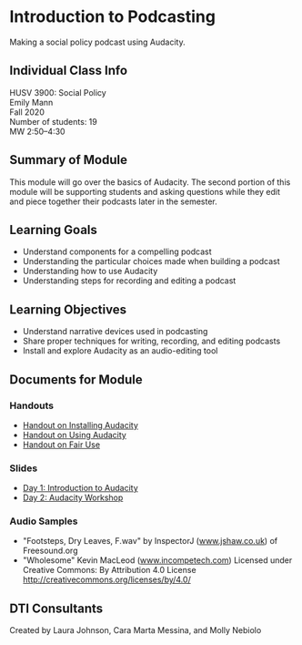 # Introduction to Podcasting
Making a social policy podcast using Audacity.

## Individual Class Info
HUSV 3900: Social Policy
<br>
Emily Mann
<br>
Fall 2020
<br>
Number of students: 19
<br>
MW 2:50–4:30
<br>

## Summary of Module
This module will go over the basics of Audacity. The second portion of this module will be supporting students and asking questions while they edit and piece together their podcasts later in the semester.

## Learning Goals
- Understand components for a compelling podcast
- Understanding the particular choices made when building a podcast
- Understanding how to use Audacity
- Understanding steps for recording and editing a podcast

## Learning Objectives
- Understand narrative devices used in podcasting
- Share proper techniques for writing, recording, and editing podcasts
- Install and explore Audacity as an audio-editing tool

## Documents for Module

### Handouts
- [Handout on Installing Audacity](https://github.com/NULabNortheastern/digitalassignmentshowcase/blob/master/podcasting/social_policy-spring2020-mann/handout-install_audacity.pdf)
- [Handout on Using Audacity](https://github.com/NULabNortheastern/digitalassignmentshowcase/blob/master/podcasting/social_policy-spring2020-mann/handout-intro_to_audacity.pdf)
- [Handout on Fair Use](https://github.com/NULabNortheastern/digitalassignmentshowcase/blob/master/podcasting/social_policy-spring2020-mann/handout-fair_use_resources.pdf)

### Slides
- [Day 1: Introduction to Audacity](https://github.com/NULabNortheastern/digitalassignmentshowcase/blob/master/podcasting/social_policy-spring2020-mann/slides-day1.pdf)
- [Day 2: Audacity Workshop](https://github.com/NULabNortheastern/digitalassignmentshowcase/blob/master/podcasting/social_policy-spring2020-mann/slides-day2.pdf)

### Audio Samples
- "Footsteps, Dry Leaves, F.wav" by InspectorJ (www.jshaw.co.uk) of Freesound.org
- "Wholesome" Kevin MacLeod (www.incompetech.com)
Licensed under Creative Commons: By Attribution 4.0 License
http://creativecommons.org/licenses/by/4.0/


## DTI Consultants
Created by Laura Johnson, Cara Marta Messina, and Molly Nebiolo
